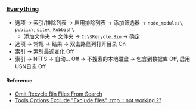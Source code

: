 ### [Everything](https://www.voidtools.com/)

- 选项 → 索引/排除列表 → 启用排除列表 → 添加筛选器 → `node_modules\`, `public\`, `site\`, `Rubbish\`
  - 添加文件夹 → 文件夹 → `C:\$Recycle.Bin` → 确定
- 选项 → 常规 → 结果 → 双击路径列打开目录 On
- 索引 → 索引最近变化 Off
- 索引 → NTFS → 自动... Off → 不搜索的本地磁盘 → 包含到数据库 Off, 启用USN日志 Off

#### Reference

- [Omit Recycle Bin Files From Search](https://www.voidtools.com/forum/viewtopic.php?t=6454)
- [Tools Options Exclude "Exclude files" .tmp :: not working ??](https://www.voidtools.com/forum/viewtopic.php?t=11617)